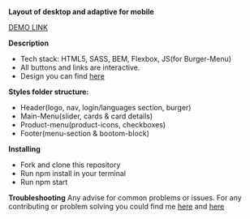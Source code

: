 **Layout of desktop and adaptive for mobile**

[DEMO LINK](https://kirilllutsenko.github.io/TT-for-DVZN/)

**Description**

- Tech stack: HTML5, SASS, BEM, Flexbox, JS(for Burger-Menu)
- All buttons and links are interactive.
- Design you can find [here](https://www.figma.com/file/LFeOtJpL0OjTcKQzuzNJGy/Test-Task?node-id=0:1)

**Styles folder structure:**
- Header(logo, nav, login/languages section, burger)
- Main-Menu(slider, cards & card details)
- Product-menu(product-icons, checkboxes)
- Footer(menu-section & bootom-block)

**Installing**
- Fork and clone this repository
- Run npm install in your terminal
- Run npm start

**Troubleshooting**
Any advise for common problems or issues. For any contributing or problem solving you could find me [here](https://www.linkedin.com/in/kirill-lutsenko-1ab7621bb/) and [here](https://join.skype.com/invite/pmxOlX8nMhpq)

